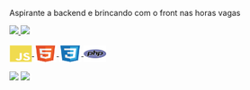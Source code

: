 Aspirante a backend e brincando com o front nas horas vagas
 
 <div>
   <a href="https://github.com/alisson09">
   <img height="180em" src="https://github-readme-stats.vercel.app/api?username=alisson09&show_icons=true&theme=dark&include_all_commits=true&count_private=true"/>
   <img height="180em" src="https://github-readme-stats.vercel.app/api/top-langs/?username=alisson09&layout=compact&langs_count=6&theme=dark"/>
</div>
    
<div style="display: inline_block"><br>
  <img align="center" alt="Js" height="30" width="40" src="https://raw.githubusercontent.com/devicons/devicon/master/icons/javascript/javascript-plain.svg">
  <img align="center" alt="HTML" height="30" width="40" src="https://raw.githubusercontent.com/devicons/devicon/master/icons/html5/html5-original.svg">
  <img align="center" alt="CSS" height="30" width="40" src="https://raw.githubusercontent.com/devicons/devicon/master/icons/css3/css3-original.svg">
  <img align="center" alt="PHP" height="30" width="40" src="https://raw.githubusercontent.com/devicons/devicon/master/icons/php/php-original.svg"> 
</div>
 
<br>
 
<div> 
  <a href="https://www.instagram.com/lil_alisson" target="_blank"><img src="https://img.shields.io/badge/-Instagram-%23E4405F?style=for-the-badge&logo=instagram&logoColor=white" target="_blank"></a>
  <!--<a href = "mailto:alissonpereira09@hotmail.com"><img src="https://img.shields.io/badge/-hotmail-%23333?style=for-the-badge&logo=hotmail&logoColor=white" target="_blank"></a>-->
  <a href="https://www.linkedin.com/in/alisson-santos-5306631a8/" target="_blank"><img src="https://img.shields.io/badge/-LinkedIn-%230077B5?style=for-the-badge&logo=linkedin&logoColor=white" target="_blank"></a>
</div>
